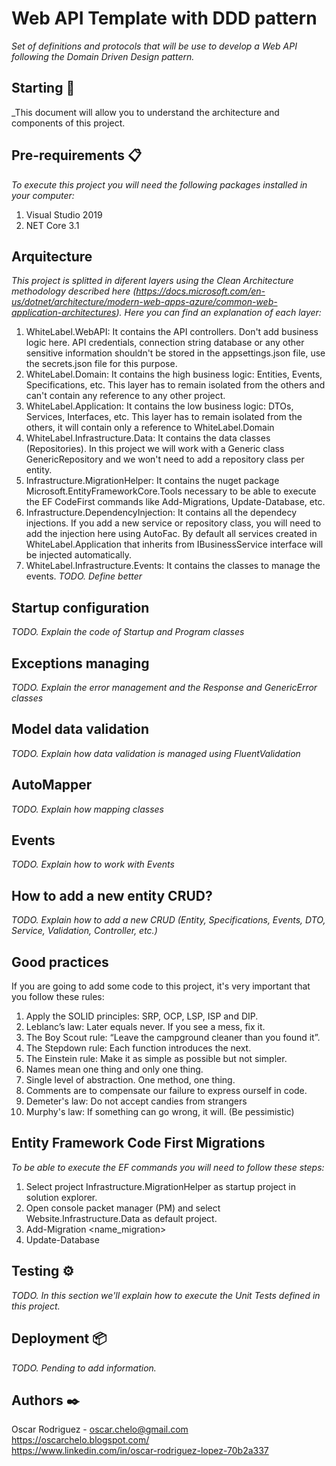 # Web API Template with DDD pattern

_Set of definitions and protocols that will be use to develop a Web API following the Domain Driven Design pattern._

## Starting 🚀

_This document will allow you to understand the architecture and components of this project. 

## Pre-requirements 📋

_To execute this project you will need the following packages installed in your computer:_

1. Visual Studio 2019
2. NET Core 3.1

## Arquitecture 

_This project is splitted in diferent layers using the Clean Architecture methodology described here (https://docs.microsoft.com/en-us/dotnet/architecture/modern-web-apps-azure/common-web-application-architectures). Here you can find an explanation of each layer:_

1. WhiteLabel.WebAPI: It contains the API controllers. Don't add business logic here. API credentials, connection string database or any other sensitive information shouldn't be stored in the appsettings.json file, use the secrets.json file for this purpose.
2. WhiteLabel.Domain: It contains the high business logic: Entities, Events, Specifications, etc. This layer has to remain isolated from the others and can't contain any reference to any other project.
3. WhiteLabel.Application: It contains the low business logic: DTOs, Services, Interfaces, etc. This layer has to remain isolated from the others, it will contain only a reference to WhiteLabel.Domain
4. WhiteLabel.Infrastructure.Data: It contains the data classes (Repositories). In this project we will work with a Generic class GenericRepository and we won't need to add a repository class per entity.
5. Infrastructure.MigrationHelper: It contains the nuget package Microsoft.EntityFrameworkCore.Tools necessary to be able to execute the EF CodeFirst commands like Add-Migrations, Update-Database, etc.
6. Infrastructure.DependencyInjection: It contains all the dependecy injections. If you add a new service or repository class, you will need to add the injection here using AutoFac. By default all services created in WhiteLabel.Application that inherits from IBusinessService interface will be injected automatically.
7. WhiteLabel.Infrastructure.Events: It contains the classes to manage the events. _TODO. Define better_

## Startup configuration

_TODO. Explain the code of Startup and Program classes_

## Exceptions managing

_TODO. Explain the error management and the Response and GenericError classes_

## Model data validation

_TODO. Explain how data validation is managed using FluentValidation_

## AutoMapper

_TODO. Explain how mapping classes_

## Events

_TODO. Explain how to work with Events_

## How to add a new entity CRUD?

_TODO. Explain how to add a new CRUD (Entity, Specifications, Events, DTO, Service, Validation, Controller, etc.)_

## Good practices

If you are going to add some code to this project, it's very important that you follow these rules:

1. Apply the SOLID principles: SRP, OCP, LSP, ISP and DIP.
2. Leblanc’s law: Later equals never. If you see a mess, fix it.
3. The Boy Scout rule: “Leave the campground cleaner than you found it”.
4. The Stepdown rule: Each function introduces the next.
5. The Einstein rule: Make it as simple as possible but not simpler.
6. Names mean one thing and only one thing.
7. Single level of abstraction. One method, one thing.
8. Comments are to compensate our failure to express ourself in code.
9. Demeter's law: Do not accept candies from strangers
10. Murphy's law: If something can go wrong, it will. (Be pessimistic)

## Entity Framework Code First Migrations

_To be able to execute the EF commands you will need to follow these steps:_

1. Select project Infrastructure.MigrationHelper as startup project in solution explorer.
2. Open console packet manager (PM) and select Website.Infrastructure.Data as default project.
3. Add-Migration <name_migration>
4. Update-Database

## Testing ⚙️

_TODO. In this section we'll explain how to execute the Unit Tests defined in this project._

## Deployment 📦

_TODO. Pending to add information._

## Authors ✒️

Oscar Rodriguez - oscar.chelo@gmail.com<br />
https://oscarchelo.blogspot.com/<br />
https://www.linkedin.com/in/oscar-rodriguez-lopez-70b2a337<br />

